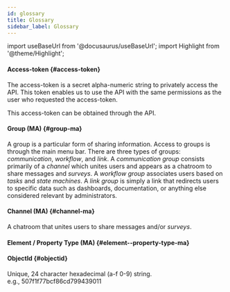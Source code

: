 ```yaml
---
id: glossary
title: Glossary
sidebar_label: Glossary
---
```

import useBaseUrl from '@docusaurus/useBaseUrl'; 
import Highlight from '@theme/Highlight';

<!-- A-Z --->

#### Access-token {#access-token}

The access-token is a secret alpha-numeric string to privately access the API. This token enables us to use the API with the same permissions as the user who requested the access-token.
  
This access-token can be obtained through the API.  

#### Group (MA) {#group-ma}

A group is a particular form of sharing information. Access to groups is through the main menu bar. There are three types of groups: *communication*, *workflow*, and *link*. A *communication group* consists primarily of a _channel_ which unites users and appears as a chatroom to share messages and _surveys_. A *workflow group* associates users based on _tasks_ and _state machines_. A *link group* is simply a link that redirects users to specific data such as dashboards, documentation, or anything else considered relevant by administrators.

#### Channel (MA) {#channel-ma}

A chatroom that unites users to share messages and/or _surveys_.

#### Element / Property Type (MA) {#element--property-type-ma}

#### ObjectId {#objectid}

Unique, 24 character hexadecimal (a-f 0-9) string.  
e.g., 507f1f77bcf86cd799439011
